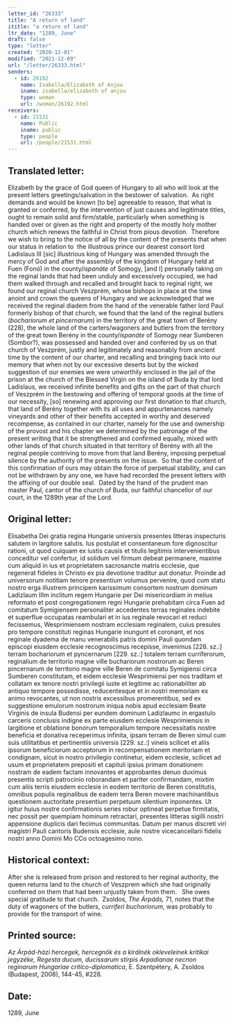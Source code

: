 ```yaml
---
letter_id: "26333"
title: "A return of land"
ititle: "a return of land"
ltr_date: "1289, June"
draft: false
type: "letter"
created: "2020-12-01"
modified: "2021-12-09"
url: "/letter/26333.html"
senders:
  - id: 26192
    name: Isabella/Elizabeth of Anjou
    iname: isabella/elizabeth of anjou
    type: woman
    url: /woman/26192.html
receivers:
  - id: 21531
    name: Public
    iname: public
    type: people
    url: /people/21531.html
---
```

<h2> Translated letter:</h2><p>Elizabeth by the grace of God queen of Hungary to all who will look at the present letters greetings/salvation in the bestower of salvation.&nbsp; As right demands and would be known [to be] agreeable to reason, that what is granted or conferred, by the intervention of just causes and legitimate titles, ought to remain solid and firm/stable, particularly when something is handed over or given as the right and property of the mostly holy mother church which renews the faithful in Christ from pious devotion.&nbsp; Therefore we wish to bring to the notice of all by the content of the presents that when our status in relation to&nbsp; the illustrous prince our dearest consort lord Ladislaus III [sic] illustrious king of Hungary was amended through the mercy of God and after the assembly of the kingdom of Hungary held at Fuen (Fonó) in the county/<i>ispanáte</i> of Somogy, [and I] personally taking on the reginal lands that had been unduly and excessively occupied, we had them walked through and recalled and brought back to reginal right, we found our reginal church Veszprém, whose bishops in place at the time anoint and crown the queens of Hungary and we acknowledged that we received the reginal diadem from the hand of the venerable father lord Paul formerly bishop of that church, we found that the land of the reginal butlers (<i>bochariorum et pincernarum</i>) in the territory of the great town of Berény (228), the whole land of the carters/wagoners and butlers from the territory of the great town Berény in the county/<i>ispanáte </i>of Somogy near Sumberen (Sombor?), was possessed and handed over and conferred by us on that church of Veszprém, justly and legitimately and reasonably from ancient time by the content of our charter, and recalling and bringing back into our memory that when not by our excessive deserts but by the wicked suggestion of our enemies we were unworthily enclosed in the jail of the prison at the church of the Blessed Virgin on the island of Buda by that lord Ladislaus, we received infinite benefits and gifts on the part of that church of Veszprém in the bestowing and offering of temporal goods at the time of our necessity, [so] renewing and approving our first donation to that church, that land of Berény together with its all uses and appurtenances namely vineyards and other of their benefits accepted in worthy and deserved recompense, as contained in our charter, namely for the use and ownership of the provost and his chapter we determined by the patronage of the present writing that it be strengthened and confirmed equally, mixed with other lands of that church situated in that territory of Berény with all the reginal people contriving to move from that land Berény, imposing perpetual silence by the authority of the presents on the issue.&nbsp; So that the content of this confirmation of ours may obtain the force of perpetual stability, and can not be withdrawn by any one, we have had recorded the present letters with the affixing of our double seal.&nbsp; Dated by the hand of the prudent man master Paul, cantor of the church of Buda, our faithful chancellor of our court, in the 1289th year of the Lord.</p><h2 class="mt-4"> Original letter:</h2><p><span>Elisabetha Dei gratia regina Hungarie universis presentes litteras inspecturis salutem in largitore salutis. Ius postulat et consentaneum fore dignoscitur rationi, ut quod cuiquam ex iustis causis et titulis legitimis intervenientibus conceditur vel confertur, id solidum vel firmum debeat permanere, maxime cum aliquid in ius et proprietatem sacrosancte matris ecclesie, que regenerat fideles in Christo ex pia devotione traditur aut donatur. Proinde ad universorum notitiam tenore presentium volumus pervenire, quod cum statu nostro erga illustrem principem karissimum consortem nostrum dominum Ladizlaum IIIm inclitum regem Hungarie per Dei misericordiam in melius reformato et post congregationem regni Hungarie prehabitam circa Fuen ad comitatum Symigiensem personaliter accedentes terras reginales indebite et superflue occupatas reambulari et in ius reginale revocari et reduci fecissemus, Wesprimiensem nostram ecclesiam reginalem, cuius presules pro tempore constituti reginas Hungarie inungunt et coronant, et nos reginale dyadema de manu venerabilis patris domini Pauli quondam episcopi eiusdem ecclesie recognoscimus recepisse, invenimus [228. sz.:] terram bochariorum et pyncernarum [229. sz.:] totalem terram curriferorum, reginalium de territorio magne ville buchariorum nostrorum ac Beren pincernarum de territorio magne ville Beren de comitatu Symigiensi circa Sumberen constitutam, et eidem ecclesie Wesprimiensi per nos traditam et collatam ex tenore nostri privilegii iuste et legitime ac rationabiliter ab antiquo tempore possedisse, reducentesque et in nostri memoriam ex animo revocantes, ut non nostris excessibus promerentibus, sed ex suggestione emulorum nostrorum iniqua nobis apud ecclesiam Beate Virginis de insula Budensi per eundem dominum Ladizlaumc in ergastulo carceris conclusis indigne ex parte eiusdem ecclesie Wesprimiensis in largitione et oblatione bonorum temporalium tempore necessitatis nostre beneficia et donativa receperimus infinita, ipsam terram de Beren simul cum suis utilitatibus et pertinentiis universis [229. sz.:] vineis scilicet et aliis ipsorum beneficiorum acceptorum in recompensationem meritoriam et condignam, sicut in nostro privilegio continetur, eidem ecclesie, scilicet ad usum et proprietatem prepositi et capituli ipsius primam donationem nostram de eadem factam innovantes et approbantes denuo duximus presentis scripti patrocinio roborandam et pariter confirmandam, mixtim cum aliis terris eiusdem ecclesie in eodem territorio de Beren constitutis, omnibus populis reginalibus de eadem terra Beren movere machinantibus questionem auctoritate presentium perpetuum silentium inponentes. Ut igitur huius nostre confirmationis series robur optineat perpetue firmitatis, nec possit per quempiam hominum retractari, presentes litteras sigilli nostri appensione duplicis dari fecimus communitas. Datum per manus discreti viri magistri Pauli cantoris Budensis ecclesie, aule nostre vicecancellarii fidelis nostri anno Domini Mo CCo octoagesimo nono.</span></p><p></p><h2 class="mt-4"> Historical context:</h2><p>After she is released from prison and restored to her reginal authority, the queen returns land to the church of Veszprem which she had originally conferred on them that had been unjustly taken from them. &nbsp;&nbsp;She owes special gratitude to that church.&nbsp; Zsoldos, <i>The Árpáds, </i>71, notes that the duty of wagoners of the butlers, <i>curriferi buchariorum</i>, was probably to provide for the transport of wine.</p><h2 class="mt-4"> Printed source:</h2><p><i>Az Árpád-házi hercegek, hercegnök és a királnék okleveleinek kritikai jegyzéke, Regesta ducum, ducissarum stirpis Arpadianae necnon reginarum Hungariae critico-diplomatica</i>, E. Szentpétery, A. Zsoldos (Budapest, 2008),&nbsp;144-45, #228.</p><h2 class="mt-4"> Date:</h2>1289, June